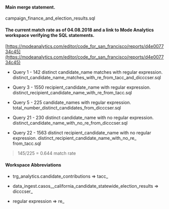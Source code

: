 #### Main merge statement. 
campaign_finance_and_election_results.sql

#### The current match rate as of 04.08.2018 and a link to Mode Analytics workspace verifying the SQL statements.

[https://modeanalytics.com/editor/code_for_san_francisco/reports/d4e007734c45](https://modeanalytics.com/editor/code_for_san_francisco/reports/d4e007734c45)

* Query 1 -  142 distinct candidate_name matches with regular expression.
   distinct_candidate_name_matches_with_re_from_tacc_and_dicccser.sql

* Query 3 -  1550 recipient_candidate_name with regular expression.
   distinct_recipient_candidate_name_with_re_from_tacc.sql

* Query 5 -  225 candidate_names with regular expression.
   total_number_distinct_candidates_from_dicccser.sql

* Query 21 - 230 distinct candidate_name with no regular expression.
   distinct_candidate_name_with_no_re_from_dicccser.sql

* Query 22 - 1563 distinct recipient_candidate_name with no regular expression.
   distinct_recipient_candidate_name_with_no_re_ from_tacc.sql

> 145/225 =  0.644 match rate

#### Workspace Abbreviations

* trg_analytics.candidate_contributions => tacc_
 
* data_ingest.casos__california_candidate_statewide_election_results => dicccser_

* regular expression => re_
